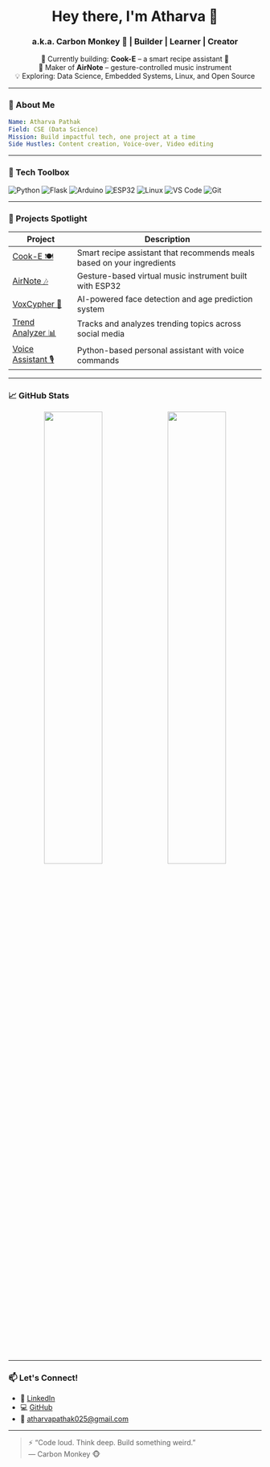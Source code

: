  <h1 align="center">Hey there, I'm Atharva 👋</h1>
<h3 align="center">a.k.a. Carbon Monkey 🐒 | Builder | Learner | Creator</h3>

<p align="center">
  🔭 Currently building: <b>Cook-E</b> – a smart recipe assistant 🍳 <br>
  🎵 Maker of <b>AirNote</b> – gesture-controlled music instrument <br>
  💡 Exploring: Data Science, Embedded Systems, Linux, and Open Source <br>
</p>

---

### 🧠 About Me
```yaml
Name: Atharva Pathak
Field: CSE (Data Science)
Mission: Build impactful tech, one project at a time
Side Hustles: Content creation, Voice-over, Video editing
```

---

### 🔨 Tech Toolbox

![Python](https://img.shields.io/badge/-Python-333?style=flat&logo=python)
![Flask](https://img.shields.io/badge/-Flask-333?style=flat&logo=flask)
![Arduino](https://img.shields.io/badge/-Arduino-333?style=flat&logo=arduino)
![ESP32](https://img.shields.io/badge/-ESP32-333)
![Linux](https://img.shields.io/badge/-Linux-333?style=flat&logo=linux)
![VS Code](https://img.shields.io/badge/-VS%20Code-333?style=flat&logo=visual-studio-code)
![Git](https://img.shields.io/badge/-Git-333?style=flat&logo=git)

---

### 🚀 Projects Spotlight

| Project | Description |
|--------|-------------|
| [Cook-E 🍽️](https://github.com/monkeybuilds/Cook-E) | Smart recipe assistant that recommends meals based on your ingredients |
| [AirNote 🎶](https://github.com/monkeybuilds/AirNote-Instrument) | Gesture-based virtual music instrument built with ESP32 |
| [VoxCypher 🧠](#) | AI-powered face detection and age prediction system |
| [Trend Analyzer 📊](#) | Tracks and analyzes trending topics across social media |
| [Voice Assistant 🎙️](#) | Python-based personal assistant with voice commands |

---

### 📈 GitHub Stats

<p align="center">
  <img width="48%" src="https://github-readme-stats.vercel.app/api?username=monkeybuilds&show_icons=true&theme=radical" />
  <img width="48%" src="https://github-readme-stats.vercel.app/api/top-langs/?username=monkeybuilds&layout=compact&theme=radical" />
</p>

---

### 📫 Let's Connect!

- 💼 [LinkedIn](https://linkedin.com/in/atharvpathak)
- 💻 [GitHub](https://github.com/monkeybuilds)
- 📧 atharvapathak025@gmail.com

---

> ⚡ “Code loud. Think deep. Build something weird.”  
> — Carbon Monkey 🐵
